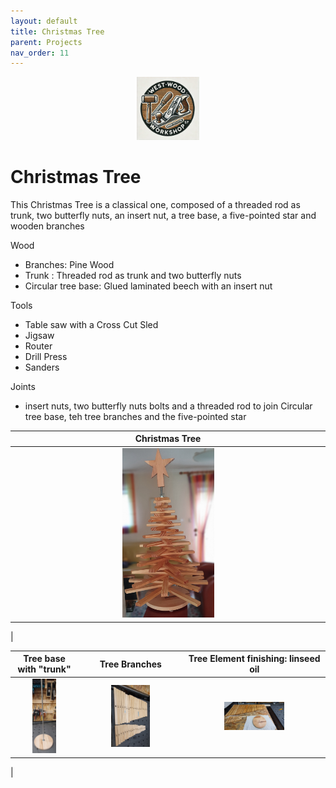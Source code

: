 ```yaml
---
layout: default
title: Christmas Tree
parent: Projects
nav_order: 11
---
```

<p align="center"> <img src="../media/www_logo.png" width="20%" height="20%"/> </p>

# Christmas Tree

This Christmas Tree is a classical one, composed of a threaded rod as trunk, two butterfly nuts, an insert nut, a tree base, a five-pointed star and wooden branches

Wood
* Branches: Pine Wood
* Trunk : Threaded rod as trunk and two butterfly nuts
* Circular tree base: Glued laminated beech with an insert nut


Tools
* Table saw with a Cross Cut Sled  
* Jigsaw
* Router
* Drill Press
* Sanders


Joints
* insert nuts, two butterfly nuts bolts and a threaded rod to join Circular tree base, teh tree branches and the five-pointed star


|                                                           Christmas Tree                                                           |
|:----------------------------------------------------------------------------------------------------------------------------------:|
| [<img alt="image" height="30%" src="/media/Christmas_Tree.jpg" width="30%"/>](https://garlatti.github.io/media/Christmas_Tree.jpg) | 
|      



|                                                            Tree base with "trunk"                                                            |                                                          Tree Branches                                                           |                                                               Tree Element finishing: linseed oil                                                               |
|:--------------------------------------------------------------------------------------------------------------------------------------------:|:--------------------------------------------------------------------------------------------------------------------------------:|:----------------------------------------------------------------------------------------------------------------------------------------------------:|
| [<img alt="image" height="45%" src="/media/Tree_Base_and_Trunk.jpg" width="40%"/>](https://garlatti.github.io/media/Tree_Base_and_Trunk.jpg) | [<img alt="image" height="45%" src="/media/Tree_Branches.jpg" width="40%"/>](https://garlatti.github.io/media/Tree_Branches.jpg) | [<img alt="image" height="45%" src="/media/Tree_elements_finishing.jpg" width="45%"/>](https://garlatti.github.io/media/Tree_elements_finishing.jpg) |
|    